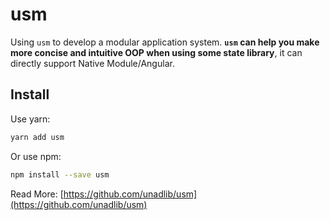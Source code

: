 # usm

Using `usm` to develop a modular application system. **`usm` can help you make more concise and intuitive OOP when using some state library**, it can directly support Native Module/Angular.

## Install

Use yarn:

```bash
yarn add usm
```

Or use npm:

```bash
npm install --save usm
```

Read More: [https://github.com/unadlib/usm](https://github.com/unadlib/usm)
